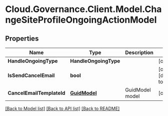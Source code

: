 # Cloud.Governance.Client.Model.ChangeSiteProfileOngoingActionModel
## Properties

Name | Type | Description | Notes
------------ | ------------- | ------------- | -------------
**HandleOngoingType** | **HandleOngoingType** |  | [optional] 
**IsSendCancelEmail** | **bool** |  | [optional] [default to false]
**CancelEmailTemplateId** | [**GuidModel**](GuidModel.md) | GuidModel model | [optional] 

[[Back to Model list]](../README.md#documentation-for-models) [[Back to API list]](../README.md#documentation-for-api-endpoints) [[Back to README]](../README.md)

